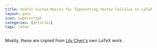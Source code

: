 ```yaml
---
title: Useful Custom Macros for Typesetting Vector Calculus in LaTeX
layout: post
icon: superscript
categories: [articles]
tags: latex
---
```


Mostly, these are copied from [Lily Chen's](https://swagergroup.mit.edu/lily-chen) own LaTeX work.

<script src="https://gist.github.com/ambuc/318c491d38e5d9d7b57f.js"></script>

